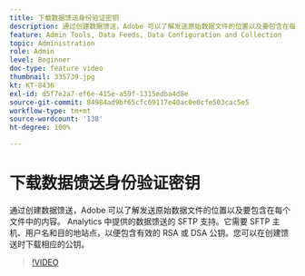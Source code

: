 ```yaml
---
title: 下载数据馈送身份验证密钥
description: 通过创建数据馈送，Adobe 可以了解发送原始数据文件的位置以及要包含在每个文件中的内容。 Analytics 中提供的数据馈送的 SFTP 支持。它需要 SFTP 主机、用户名和目的地站点，以便包含有效的 RSA 或 DSA 公钥。您可以在创建馈送时下载相应的公钥。
feature: Admin Tools, Data Feeds, Data Configuration and Collection
topic: Administration
role: Admin
level: Beginner
doc-type: feature video
thumbnail: 335739.jpg
kt: KT-8436
exl-id: d5f7e2a7-ef6e-415e-a59f-1315edba4d8e
source-git-commit: 84984ad9bf65cfc69117e40ac0e0cfe503cac5e5
workflow-type: tm+mt
source-wordcount: '138'
ht-degree: 100%

---
```


# 下载数据馈送身份验证密钥

通过创建数据馈送，Adobe 可以了解发送原始数据文件的位置以及要包含在每个文件中的内容。 Analytics 中提供的数据馈送的 SFTP 支持。它需要 SFTP 主机、用户名和目的地站点，以便包含有效的 RSA 或 DSA 公钥。您可以在创建馈送时下载相应的公钥。

>[!VIDEO](https://video.tv.adobe.com/v/335739/?quality=12&learn=on)
